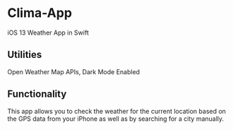 # Clima-App
iOS 13 Weather App in Swift

## Utilities

Open Weather Map APIs, Dark Mode Enabled

## Functionality

This app allows you to check the weather for the current location based on the GPS data from your iPhone as well as by searching for a city manually. 
